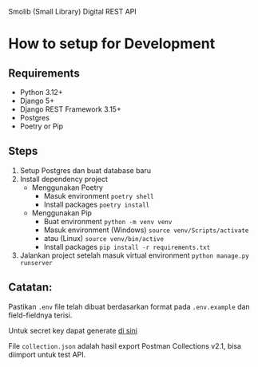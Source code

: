 Smolib (Small Library) Digital REST API

# How to setup for Development
## Requirements
- Python 3.12+
- Django 5+
- Django REST Framework 3.15+
- Postgres
- Poetry or Pip

## Steps
1. Setup Postgres dan buat database baru
2. Install dependency project
    - Menggunakan Poetry
        - Masuk environment `poetry shell`
        - Install packages `poetry install`
    - Menggunakan Pip
        - Buat environment `python -m venv venv`
        - Masuk environment (Windows) `source venv/Scripts/activate`
        - atau (Linux) `source venv/bin/active`
        - Install packages `pip install -r requirements.txt`
3. Jalankan project setelah masuk virtual environment `python manage.py runserver`

## Catatan:

Pastikan `.env` file telah dibuat berdasarkan format pada `.env.example` dan field-fieldnya terisi.

Untuk secret key dapat generate [di sini](https://djecrety.ir/)

File `collection.json` adalah hasil export Postman Collections v2.1, bisa diimport untuk test API.
